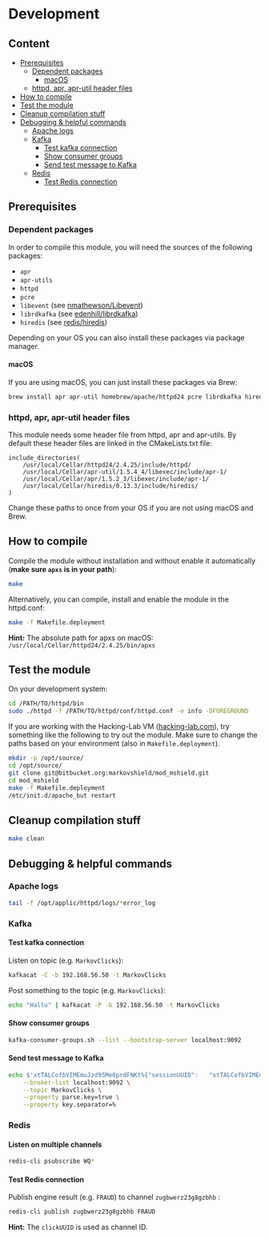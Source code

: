 # Development

## Content
* [Prerequisites](#markdown-header-prerequisites)
    * [Dependent packages](#markdown-header-dependent-packages)
        * [macOS](#markdown-header-macos)
    * [httpd, apr, apr-util header files](#markdown-header-httpd-apr-apr-util-header-files)
* [How to compile](#markdown-header-how-to-compile)
* [Test the module](#markdown-header-test-the-module)
* [Cleanup compilation stuff](#markdown-header-cleanup-compilation-stuff)
* [Debugging & helpful commands](#markdown-header-debugging-helpful-commands)
    * [Apache logs](#markdown-header-apache-logs)
    * [Kafka](#markdown-header-kafka)
        * [Test kafka connection](#markdown-header-test-kafka-connection)
        * [Show consumer groups](#markdown-header-show-consumer-groups)
        * [Send test message to Kafka](#markdown-header-send-test-message-to-kafka)
    * [Redis](#markdown-header-redis)
        * [Test Redis connection](#markdown-header-test-redis-connection)

## Prerequisites

### Dependent packages
In order to compile this module, you will need the sources of the following packages:
* `apr`
* `apr-utils`
* `httpd`
* `pcre`
* `libevent` (see [nmathewson/Libevent](https://github.com/nmathewson/Libevent))
* `librdkafka` (see [edenhill/librdkafka](https://github.com/edenhill/librdkafka))
* `hiredis` (see [redis/hiredis](https://github.com/redis/hiredis))

Depending on your OS you can also install these packages via package manager.

#### macOS
If you are using macOS, you can just install these packages via Brew:
```bash
brew install apr apr-util homebrew/apache/httpd24 pcre librdkafka hiredis libevent
```

### httpd, apr, apr-util header files
This module needs some header file from httpd, apr and apr-utils. By default these header files are linked in the CMakeLists.txt file:
```
include_directories(
    /usr/local/Cellar/httpd24/2.4.25/include/httpd/
    /usr/local/Cellar/apr-util/1.5.4_4/libexec/include/apr-1/
    /usr/local/Cellar/apr/1.5.2_3/libexec/include/apr-1/
    /usr/local/Cellar/hiredis/0.13.3/include/hiredis/
)
```
Change these paths to once from your OS if you are not using macOS and Brew.

## How to compile
Compile the module without installation and without enable it automatically (**make sure `apxs` is in your path**):
```bash
make
```
Alternatively, you can compile, install and enable the module in the httpd.conf:
```bash
make -f Makefile.deployment
```
**Hint:** The absolute path for apxs on macOS: `/usr/local/Cellar/httpd24/2.4.25/bin/apxs`

## Test the module
On your development system:
```bash
cd /PATH/TO/httpd/bin
sudo ./httpd -f /PATH/TO/httpd/conf/httpd.conf -e info -DFOREGROUND
```

If you are working with the Hacking-Lab VM ([hacking-lab.com](https://media.hacking-lab.com/)), try something like the following to try out the module. Make sure to change the paths based on your environment (also in `Makefile.deployment`).
```bash
mkdir -p /opt/source/
cd /opt/source/
git clone git@bitbucket.org:markovshield/mod_mshield.git
cd mod_mshield
make -f Makefile.deployment
/etc/init.d/apache_but restart
```

## Cleanup compilation stuff
```bash
make clean
```

## Debugging & helpful commands

### Apache logs
```bash
tail -f /opt/applic/httpd/logs/*error_log
```

### Kafka

#### Test kafka connection
Listen on topic (e.g. `MarkovClicks`):
```bash
kafkacat -C -b 192.168.56.50 -t MarkovClicks
```
Post something to the topic (e.g. `MarkovClicks`):
```bash
echo "Hallo" | kafkacat -P -b 192.168.56.50 -t MarkovClicks
```

#### Show consumer groups
```bash
kafka-consumer-groups.sh --list --bootstrap-server localhost:9092
```

#### Send test message to Kafka
```bash
echo $'xtTALCofbVIMEmuJzd95Me0prdFNKt%{"sessionUUID":	"xtTALCofbVIMEmuJzd95Me0prdFNKt","clickUUID":	"zugbwerz23g8gzbhb","timeStamp":	1493639064719,"url":	"/private/request-header/","urlRiskLevel":	4,"validationRequired":	true}' | kafka-console-producer.sh \
    --broker-list localhost:9092 \
    --topic MarkovClicks \
    --property parse.key=true \
    --property key.separator=%
```

### Redis

#### Listen on multiple channels
```bash
redis-cli psubscribe WQ*
```

#### Test Redis connection
Publish engine result (e.g. `FRAUD`) to channel `zugbwerz23g8gzbhb` :
```bash
redis-cli publish zugbwerz23g8gzbhb FRAUD
```
**Hint:** The `clickUUID` is used as channel ID.
